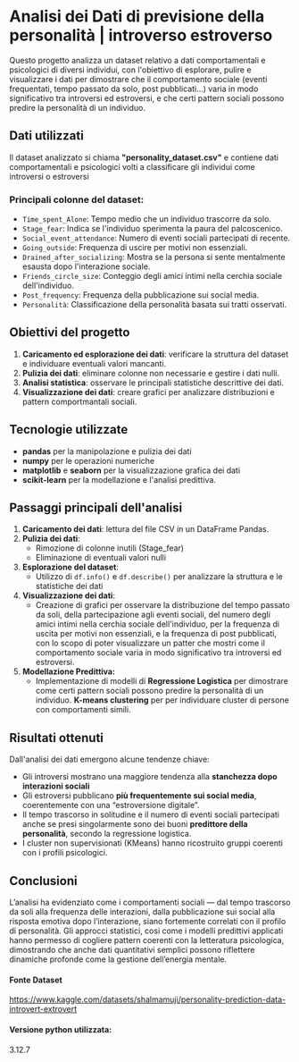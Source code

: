 # **Analisi dei Dati di previsione della personalità | introverso estroverso**

Questo progetto analizza un dataset relativo a dati comportamentali e psicologici di diversi individui, con l'obiettivo di esplorare, pulire e visualizzare i dati per dimostrare che il comportamento sociale (eventi frequentati, tempo passato da solo, post pubblicati...) varia in modo significativo tra introversi ed estroversi, e che certi pattern sociali possono predire la personalità di un individuo.

## **Dati utilizzati**

Il dataset analizzato si chiama **"personality_dataset.csv"** e contiene dati comportamentali e psicologici volti a classificare gli individui come introversi o estroversi

### **Principali colonne del dataset**:

- `Time_spent_Alone`: Tempo medio che un individuo trascorre da solo.
- `Stage_fear`: Indica se l'individuo sperimenta la paura del palcoscenico.
- `Social_event_attendance`: Numero di eventi sociali partecipati di recente.
- `Going_outside`: Frequenza di uscire per motivi non essenziali.
- `Drained_after_socializing`: Mostra se la persona si sente mentalmente esausta dopo l'interazione sociale.
- `Friends_circle_size`: Conteggio degli amici intimi nella cerchia sociale dell'individuo.
- `Post_frequency`: Frequenza della pubblicazione sui social media.
- `Personalità`: Classificazione della personalità basata sui tratti osservati.

## **Obiettivi del progetto**

1. **Caricamento ed esplorazione dei dati**: verificare la struttura del dataset e individuare eventuali valori mancanti.
2. **Pulizia dei dati**: eliminare colonne non necessarie e gestire i dati nulli.
3. **Analisi statistica**: osservare le principali statistiche descrittive dei dati.
4. **Visualizzazione dei dati**: creare grafici per analizzare distribuzioni e pattern comportmantali sociali.

## **Tecnologie utilizzate**

- **pandas** per la manipolazione e pulizia dei dati
- **numpy** per le operazioni numeriche
- **matplotlib** e **seaborn** per la visualizzazione grafica dei dati
- **scikit-learn** per la modellazione e l'analisi predittiva.


## **Passaggi principali dell'analisi**

1. **Caricamento dei dati**: lettura del file CSV in un DataFrame Pandas.
2. **Pulizia dei dati**:
   - Rimozione di colonne inutili (Stage_fear)
   - Eliminazione di eventuali valori nulli
3. **Esplorazione del dataset**:
   - Utilizzo di `df.info()` e `df.describe()` per analizzare la struttura e le statistiche dei dati
4. **Visualizzazione dei dati**:
   - Creazione di grafici per osservare la distribuzione del tempo passato da soli, della partecipazione agli eventi sociali, del numero degli amici intimi nella cerchia sociale dell'individuo, per la frequenza di uscita per motivi non essenziali, e la frequenza di post pubblicati, con lo scopo di poter visualizzare un patter che mostri come il comportamento sociale varia in modo significativo tra introversi ed estroversi.
5. **Modellazione Predittiva:**
   - Implementazione di modelli di **Regressione Logistica** per dimostrare come certi pattern sociali possono predire la personalità di un individuo.
   **K-means clustering** per per individuare cluster di persone con comportamenti simili.

## **Risultati ottenuti**

Dall'analisi dei dati emergono alcune tendenze chiave:

- Gli introversi mostrano una maggiore tendenza alla **stanchezza dopo interazioni sociali**
- Gli estroversi pubblicano **più frequentemente sui social media**, coerentemente con una “estroversione digitale”.
- Il tempo trascorso in solitudine e il numero di eventi sociali partecipati anche se presi singolarmente sono dei buoni **predittore della personalità**, secondo la regressione logistica.
- I cluster non supervisionati (KMeans) hanno ricostruito gruppi coerenti con i profili psicologici.

## **Conclusioni**

L’analisi ha evidenziato come i comportamenti sociali — dal tempo trascorso da soli alla frequenza delle interazioni, dalla pubblicazione sui social alla risposta emotiva dopo l’interazione, siano fortemente correlati con il profilo di personalità. Gli approcci statistici, cosi come i modelli predittivi applicati hanno permesso di cogliere pattern coerenti con la letteratura psicologica, dimostrando che anche dati quantitativi semplici possono riflettere dinamiche profonde come la gestione dell’energia mentale.

#### **Fonte Dataset**

https://www.kaggle.com/datasets/shalmamuji/personality-prediction-data-introvert-extrovert

#### **Versione python utilizzata:**

3.12.7
